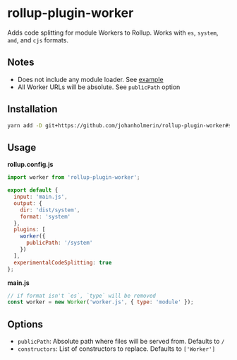 # rollup-plugin-worker

Adds code splitting for module Workers to Rollup. Works with `es`, `system`,
`amd`, and `cjs` formats.

## Notes

* Does not include any module loader. See [example](example)
* All Worker URLs will be absolute. See `publicPath` option

## Installation

```sh
yarn add -D git+https://github.com/johanholmerin/rollup-plugin-worker#semver:^1.1.0
```

## Usage

**rollup.config.js**

```javascript
import worker from 'rollup-plugin-worker';

export default {
  input: 'main.js',
  output: {
    dir: 'dist/system',
    format: 'system'
  },
  plugins: [
    worker({
      publicPath: '/system'
    })
  ],
  experimentalCodeSplitting: true
};
```

**main.js**

```javascript
// if format isn't `es`, `type` will be removed
const worker = new Worker('worker.js', { type: 'module' });
```

## Options

- `publicPath`: Absolute path where files will be served from. Defaults to `/`
- `constructors`: List of constructors to replace. Defaults to `['Worker']`
